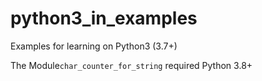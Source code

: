 # python3_in_examples
Examples for learning on Python3 (3.7+)

The Module`char_counter_for_string` required Python 3.8+
